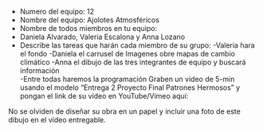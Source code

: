 - Numero del equipo: 12
- Nombre del equipo: Ajolotes Atmosféricos
- Nombre de todos miembros en tu equipo:
- Daniela Alvarado, Valeria Escalona y Anna Lozano
- Describe las tareas que harán cada miembro de su grupo:
-Valeria hara el fondo
-Daniela el carrusel de Imagenes obre mapas de cambio climático
-Anna el dibujo de las tres integrantes de equipo  y buscará información  
-Entre todas haremos la programación
Graben un video de 5-min usando el modelo “Entrega 2 Proyecto Final Patrones Hermosos” y pongan el link de su vídeo en YouTube/Vimeo aquí:

No se olviden de diseñar su obra en un papel y incluir una foto de este dibujo en el vídeo entregable.
